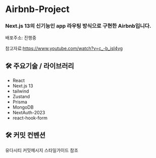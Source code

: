 # Airbnb-Project

### **Next.js 13의 신기능인 app 라우팅 방식으로 구현한 Airbnb입니다.**

배포주소: 진행중

참고자료:https://www.youtube.com/watch?v=c_-b_isI4vg

## 🛠️ 주요기술 / 라이브러리

- React
- Next.js 13
- tailwind
- Zustand
- Prisma
- MongoDB
- NextAuth-2023
- react-hook-form

## 🛠️ 커밋 컨벤션

유다시티 커밋메시지 스타일가이드 참조
